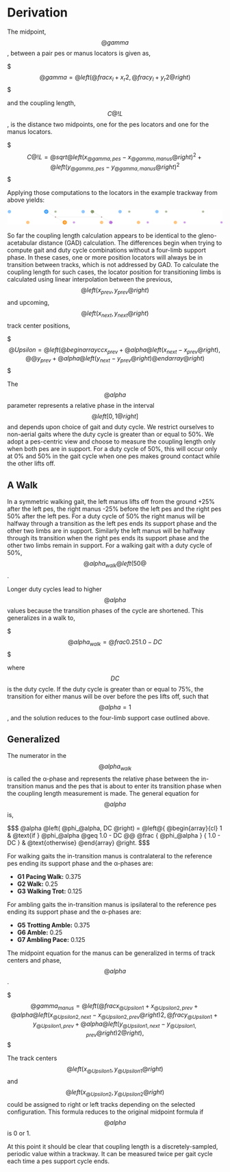 Derivation
==========

The midpoint, $$@gamma$$, between a pair pes or manus locators is given as,

$$$
    @gamma = @left(
        @frac{x_l + x_r} {2},
        @frac{y_l + y_r} {2}
    @right)      
$$$

and the coupling length, $$C@!L$$, is the distance two midpoints, one for the 
pes locators and one for the manus locators.

$$$
    C@!L = @sqrt{
        @left( x_{@gamma,pes} - x_{@gamma,manus} @right) ^ 2 +
        @left( y_{@gamma,pes} - y_{@gamma,manus} @right) ^ 2
    }
$$$

Applying those computations to the locators in the example trackway from above 
yields:

![Example Calculation](assets/trackway_coupling_length.svg)

So far the coupling length calculation appears to be identical to the 
gleno-acetabular distance (GAD) calculation. The differences begin when trying
to compute gait and duty cycle combinations without a four-limb support phase. 
In these cases, one or more position locators will always be in transition 
between tracks, which is not addressed by GAD. To calculate the coupling length
for such cases, the locator position for transitioning limbs is calculated 
using linear interpolation between the previous, 
$$ @left( x_{prev}, y_{prev} @right) $$ 
and upcoming, 
$$ @left( x_{next}, y_{next} @right) $$
track center positions,

$$$
    @Upsilon = @left( 
    @begin{array}{ c c }
        x_{prev} + @alpha @left( x_{next} - x_{prev} @right), @@
        y_{prev} + @alpha @left( y_{next} - y_{prev} @right)
    @end{array}    
    @right)
$$$

The $$@alpha$$ parameter represents a relative phase in the interval 
$$ @left[0, 1 @right] $$ and depends upon choice of gait and duty cycle. We 
restrict ourselves to non-aerial gaits where the duty cycle is greater than or 
equal to 50%. We adopt a pes-centric view and choose to measure the coupling 
length only when both pes are in support. For a duty cycle of 50%, this will 
occur only at 0% and 50% in the gait cycle when one pes makes ground contact 
while the other lifts off.

A Walk
------

In a symmetric walking gait, the left manus lifts off from the ground 
+25% after the left pes, the right manus -25% before the left pes and the right
pes 50% after the left pes. For a duty cycle of 50% the right manus will be
halfway through a transition as the left pes ends its support phase and the 
other two limbs are in support. Similarly the left manus will be halfway through 
its transition when the right pes ends its support phase and the other two limbs 
remain in support. For a walking gait with a duty cycle of 50%, 
$$ @alpha_{walk} @left( 50@% @right) = 0.5 $$. 

Longer duty cycles lead to higher $$ @alpha $$ values because the transition
phases of the cycle are shortened. This generalizes in a walk to,

$$$
    @alpha_{walk} = @frac { 0.25 } { 1.0 - DC }
$$$

where $$ DC $$ is the duty cycle. If the duty cycle is greater than or equal
to 75%, the transition for either manus will be over before the pes lifts off, 
such that $$ @alpha = 1 $$, and the solution reduces to the four-limb support 
case outlined above.

Generalized
-----------

The numerator in the $$ @alpha_{walk} $$ is called the &alpha;-phase and 
represents the relative phase between the in-transition manus and the pes that 
is about to enter its transition phase when the coupling length measurement is 
made. The general equation for $$ @alpha $$ is,

$$$
    @alpha @left( @phi_@alpha, DC @right) = @left@{
        @begin{array}{cl}
            1 & @text{if } @phi_@alpha @geq 1.0 - DC @@
            @frac { @phi_@alpha } { 1.0 - DC } & @text{otherwise}
         @end{array}
        @right.
$$$

For walking gaits the in-transition manus is contralateral to the reference 
pes ending its support phase and the &alpha;-phases are:

* **G1 Pacing Walk:** 0.375
* **G2 Walk:** 0.25
* **G3 Walking Trot:** 0.125 

For ambling gaits the in-transition manus is ipsilateral to the reference pes
ending its support phase and the &alpha;-phases are:

* **G5 Trotting Amble:** 0.375
* **G6 Amble:** 0.25
* **G7 Ambling Pace:** 0.125

The midpoint equation for the manus can be generalized in terms of track 
centers and phase, $$@alpha$$.

$$$
    @gamma_{manus} = @left(
        @frac{
            x_{@Upsilon1} + 
            x_{@Upsilon2,prev} + 
            @alpha @left( x_{@Upsilon2,next} - x_{@Upsilon2,prev} @right)
        } {2},
        @frac{
            y_{@Upsilon1} + 
            y_{@Upsilon1,prev} + 
            @alpha @left( y_{@Upsilon1,next} - y_{@Upsilon1,prev} @right)
        } {2}
    @right),
$$$

The track centers 
$$ @left( x_{@Upsilon1}, y_{@Upsilon1} @right) $$ and
$$ @left( x_{@Upsilon2}, y_{@Upsilon2} @right) $$ 
could be assigned to right or left tracks depending on the selected 
configuration. This formula reduces to the original midpoint 
formula if $$@alpha$$ is 0 or 1.

At this point it should be clear that coupling length is a discretely-sampled, 
periodic value within a trackway. It can be measured twice per gait cycle each
time a pes support cycle ends.
